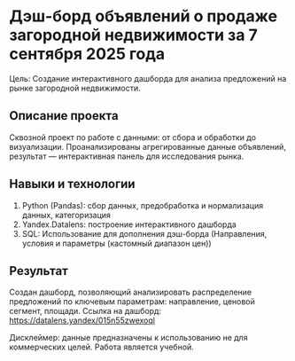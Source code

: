 # Дэш-борд объявлений о продаже загородной недвижимости за 7 сентября 2025 года

Цель: Создание интерактивного дашборда для анализа предложений на рынке загородной недвижимости.

## Описание проекта
Сквозной проект по работе с данными: от сбора и обработки до визуализации. Проанализированы агрегированные данные объявлений, результат — интерактивная панель для исследования рынка.

## Навыки и технологии
1. Python (Pandas): сбор данных, предобработка и нормализация данных, категоризация
2. Yandex.Datalens: построение интерактивного дашборда
3. SQL: Использование для дополнения дэш-борда (Направления, условия и параметры (кастомный диапазон цен))

## Результат
Создан дашборд, позволяющий анализировать распределение предложений по ключевым параметрам: направление, ценовой сегмент, площади.
Ссылка на дашборд: https://datalens.yandex/015n55zwexoql

Дисклеймер: данные предназначены к использованию не для коммерческих целей. Работа является учебной. 
